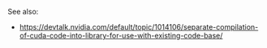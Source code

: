 See also:

 * https://devtalk.nvidia.com/default/topic/1014106/separate-compilation-of-cuda-code-into-library-for-use-with-existing-code-base/